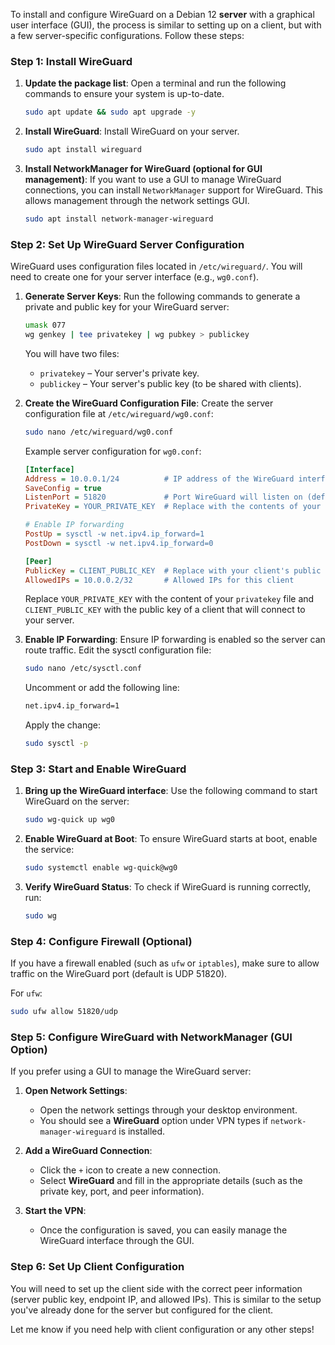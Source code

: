 To install and configure WireGuard on a Debian 12 **server** with a graphical user interface (GUI), the process is similar to setting up on a client, but with a few server-specific configurations. Follow these steps:

### Step 1: Install WireGuard

1. **Update the package list**:
   Open a terminal and run the following commands to ensure your system is up-to-date.
   ```bash
   sudo apt update && sudo apt upgrade -y
   ```

2. **Install WireGuard**:
   Install WireGuard on your server.
   ```bash
   sudo apt install wireguard
   ```

3. **Install NetworkManager for WireGuard (optional for GUI management)**:
   If you want to use a GUI to manage WireGuard connections, you can install `NetworkManager` support for WireGuard. This allows management through the network settings GUI.
   ```bash
   sudo apt install network-manager-wireguard
   ```

### Step 2: Set Up WireGuard Server Configuration

WireGuard uses configuration files located in `/etc/wireguard/`. You will need to create one for your server interface (e.g., `wg0.conf`).

1. **Generate Server Keys**:
   Run the following commands to generate a private and public key for your WireGuard server:
   ```bash
   umask 077
   wg genkey | tee privatekey | wg pubkey > publickey
   ```

   You will have two files:
   - `privatekey` – Your server's private key.
   - `publickey` – Your server's public key (to be shared with clients).

2. **Create the WireGuard Configuration File**:
   Create the server configuration file at `/etc/wireguard/wg0.conf`:
   ```bash
   sudo nano /etc/wireguard/wg0.conf
   ```

   Example server configuration for `wg0.conf`:
   ```ini
   [Interface]
   Address = 10.0.0.1/24          # IP address of the WireGuard interface on the server
   SaveConfig = true
   ListenPort = 51820             # Port WireGuard will listen on (default is 51820)
   PrivateKey = YOUR_PRIVATE_KEY  # Replace with the contents of your privatekey file

   # Enable IP forwarding
   PostUp = sysctl -w net.ipv4.ip_forward=1
   PostDown = sysctl -w net.ipv4.ip_forward=0

   [Peer]
   PublicKey = CLIENT_PUBLIC_KEY  # Replace with your client's public key
   AllowedIPs = 10.0.0.2/32       # Allowed IPs for this client
   ```

   Replace `YOUR_PRIVATE_KEY` with the content of your `privatekey` file and `CLIENT_PUBLIC_KEY` with the public key of a client that will connect to your server.

3. **Enable IP Forwarding**:
   Ensure IP forwarding is enabled so the server can route traffic. Edit the sysctl configuration file:
   ```bash
   sudo nano /etc/sysctl.conf
   ```
   Uncomment or add the following line:
   ```bash
   net.ipv4.ip_forward=1
   ```
   Apply the change:
   ```bash
   sudo sysctl -p
   ```

### Step 3: Start and Enable WireGuard

1. **Bring up the WireGuard interface**:
   Use the following command to start WireGuard on the server:
   ```bash
   sudo wg-quick up wg0
   ```

2. **Enable WireGuard at Boot**:
   To ensure WireGuard starts at boot, enable the service:
   ```bash
   sudo systemctl enable wg-quick@wg0
   ```

3. **Verify WireGuard Status**:
   To check if WireGuard is running correctly, run:
   ```bash
   sudo wg
   ```

### Step 4: Configure Firewall (Optional)
If you have a firewall enabled (such as `ufw` or `iptables`), make sure to allow traffic on the WireGuard port (default is UDP 51820).

For `ufw`:
```bash
sudo ufw allow 51820/udp
```

### Step 5: Configure WireGuard with NetworkManager (GUI Option)

If you prefer using a GUI to manage the WireGuard server:

1. **Open Network Settings**:
   - Open the network settings through your desktop environment.
   - You should see a **WireGuard** option under VPN types if `network-manager-wireguard` is installed.

2. **Add a WireGuard Connection**:
   - Click the `+` icon to create a new connection.
   - Select **WireGuard** and fill in the appropriate details (such as the private key, port, and peer information).

3. **Start the VPN**:
   - Once the configuration is saved, you can easily manage the WireGuard interface through the GUI.

### Step 6: Set Up Client Configuration

You will need to set up the client side with the correct peer information (server public key, endpoint IP, and allowed IPs). This is similar to the setup you've already done for the server but configured for the client.

Let me know if you need help with client configuration or any other steps!
